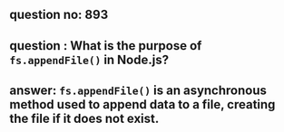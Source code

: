 
      
## question no: 893

## question : What is the purpose of `fs.appendFile()` in Node.js?

## answer: `fs.appendFile()` is an asynchronous method used to append data to a file, creating the file if it does not exist.
      